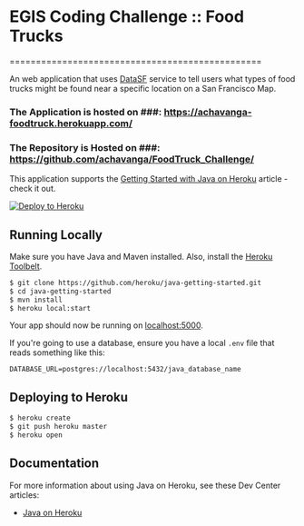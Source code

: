 # EGIS Coding Challenge :: Food Trucks
================================================

An web application that uses [DataSF](http://www.datasf.org/) service to tell users what types of food trucks might be found near a specific location on a San Francisco Map.

### The Application is hosted on ###: https://achavanga-foodtruck.herokuapp.com/

### The Repository is Hosted on ###: https://github.com/achavanga/FoodTruck_Challenge/

This application supports the [Getting Started with Java on Heroku](https://devcenter.heroku.com/articles/getting-started-with-java) article - check it out.

[![Deploy to Heroku](https://www.herokucdn.com/deploy/button.png)](https://heroku.com/deploy)

## Running Locally

Make sure you have Java and Maven installed.  Also, install the [Heroku Toolbelt](https://toolbelt.heroku.com/).

```sh
$ git clone https://github.com/heroku/java-getting-started.git
$ cd java-getting-started
$ mvn install
$ heroku local:start
```

Your app should now be running on [localhost:5000](http://localhost:5000/).

If you're going to use a database, ensure you have a local `.env` file that reads something like this:

```
DATABASE_URL=postgres://localhost:5432/java_database_name
```

## Deploying to Heroku

```sh
$ heroku create
$ git push heroku master
$ heroku open
```

## Documentation

For more information about using Java on Heroku, see these Dev Center articles:

- [Java on Heroku](https://devcenter.heroku.com/categories/java)
